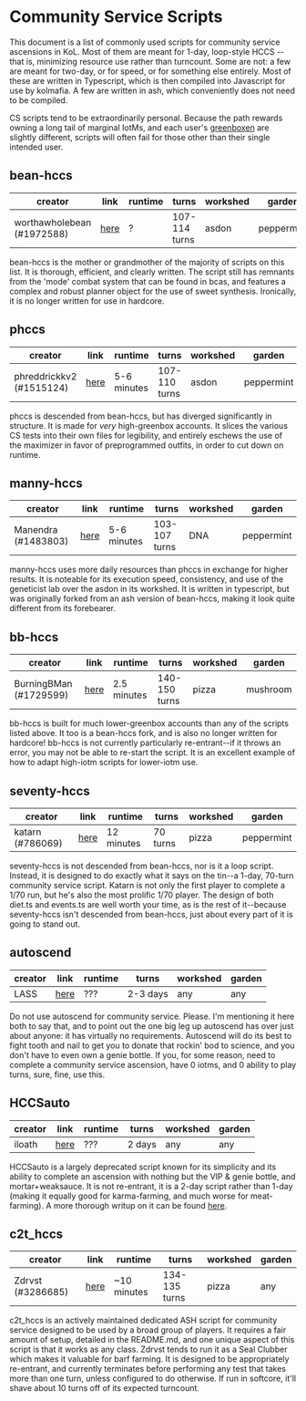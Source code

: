 # Community Service Scripts

This document is a list of commonly used scripts for community service ascensions in KoL. Most of them are meant for 1-day, loop-style HCCS -- that is, minimizing resource use rather than turncount. Some are not: a few are meant for two-day, or for speed, or for something else entirely. Most of these are written in Typescript, which is then compiled into Javascript for use by kolmafia. A few are written in ash, which conveniently does not need to be compiled.

CS scripts tend to be extraordinarily personal. Because the path rewards owning a long tail of marginal IotMs, and each user's [greenboxen](http://cheesellc.com/kol/profile.php?u=captain%20scotch) are slightly different, scripts will often fail for those other than their single intended user.

## bean-hccs
| creator | link | runtime | turns | workshed | garden |
|---------|------|---------|-------|----------|--------|
| worthawholebean (#1972588) | [here](https://github.com/phulin/bean-hccs) | ? | 107-114 turns | asdon | peppermint |

bean-hccs is the mother or grandmother of the majority of scripts on this list. It is thorough, efficient, and clearly written.  The script still has remnants from the 'mode' combat system that can be found in bcas, and features a complex and robust planner object for the use of sweet synthesis. Ironically, it is no longer written for use in hardcore.

## phccs

| creator | link | runtime | turns | workshed | garden |
|---------|------|---------|-------|----------|--------|
| phreddrickkv2 (#1515124) | [here](https://github.com/horrible-little-slime/phccs) | 5-6 minutes | 107-110 turns | asdon | peppermint |

phccs is descended from bean-hccs, but has diverged significantly in structure. It is made for _very_ high-greenbox accounts. It slices the various CS tests into their own files for legibility, and entirely eschews the use of the maximizer in favor of preprogrammed outfits, in order to cut down on runtime.

## manny-hccs

| creator | link | runtime | turns | workshed | garden |
|---------|------|---------|-------|----------|--------|
| Manendra (#1483803) | [here](https://github.com/lewismd13/manny-hccs) | 5-6 minutes | 103-107 turns | DNA | peppermint |

manny-hccs uses more daily resources than phccs in exchange for higher results. It is noteable for its execution speed, consistency, and use of the geneticist lab over the asdon in its workshed. It is written in typescript, but was originally forked from an ash version of bean-hccs, making it look quite different from its forebearer.

## bb-hccs

| creator | link | runtime | turns | workshed | garden |
|---------|------|---------|-------|----------|--------|
| BurningBMan (#1729599) | [here](https://github.com/burningbman/bb-hccs) | 2.5 minutes | 140-150 turns | pizza | mushroom |

bb-hccs is built for much lower-greenbox accounts than any of the scripts listed above. It too is a bean-hccs fork, and is also no longer written for hardcore! bb-hccs is not currently particularly re-entrant--if it throws an error, you may not be able to re-start the script. It is an excellent example of how to adapt high-iotm scripts for lower-iotm use.

## seventy-hccs

| creator | link | runtime | turns | workshed | garden |
|---------|------|---------|-------|----------|--------|
| katarn (#786069) | [here](https://github.com/s-k-z/seventy-hccs) | 12 minutes | 70 turns | pizza | peppermint |

seventy-hccs is not descended from bean-hccs, nor is it a loop script. Instead, it is designed to do exactly what it says on the tin--a 1-day, 70-turn community service script. Katarn is not only the first player to complete a 1/70 run, but he's also the most prolific 1/70 player. The design of both diet.ts and events.ts are well worth your time, as is the rest of it--because seventy-hccs isn't descended from bean-hccs, just about every part of it is going to stand out.


## autoscend

| creator | link | runtime | turns | workshed | garden |
|---------|------|---------|-------|----------|--------|
| LASS | [here](https://github.com/Loathing-Associates-Scripting-Society/autoscend) | ??? | 2-3 days | any | any |

Do not use autoscend for community service. Please. I'm mentioning it here both to say that, and to point out the one big leg up autoscend has over just about anyone: it has virtually no requirements. Autoscend will do its best to fight tooth and nail to get you to donate that rockin' bod to science, and you don't have to even own a genie bottle. If you, for some reason, need to complete a community service ascension, have 0 iotms, and 0 ability to play turns, sure, fine, use this.

## HCCSauto

| creator | link | runtime | turns | workshed | garden |
|---------|------|---------|-------|----------|--------|
| iloath | [here](https://gitgud.io/iloath/HCCSauto) | ??? | 2 days | any | any |

HCCSauto is a largely deprecated script known for its simplicity and its ability to complete an ascension with nothing but the VIP & genie bottle, and mortar+weaksauce. It is not re-entrant, it is a 2-day script rather than 1-day (making it equally good for karma-farming, and much worse for meat-farming). A more thorough writup on it can be found [here](https://www.reddit.com/r/kol/wiki/guides/iloath_hccs2).

## c2t_hccs

| creator | link | runtime | turns | workshed | garden |
|---------|------|---------|-------|----------|--------|
| Zdrvst (#3286685) | [here](https://github.com/c2talon/c2t_hccs) | ~10 minutes | 134-135 turns | pizza | any |

c2t_hccs is an actively maintained dedicated ASH script for community service designed to be used by a broad group of players. It requires a fair amount of setup, detailed in the README.md, and one unique aspect of this script is that it works as any class. Zdrvst tends to run it as a Seal Clubber which makes it valuable for barf farming. It is designed to be appropriately re-entrant, and currently terminates before performing any test that takes more than one turn, unless configured to do otherwise.
If run in softcore, it'll shave about 10 turns off of its expected turncount.
